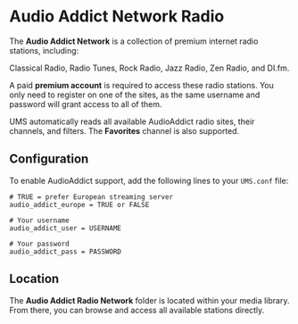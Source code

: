 # Audio Addict Network Radio

The **Audio Addict Network** is a collection of premium internet radio stations, including:

Classical Radio, Radio Tunes, Rock Radio, Jazz Radio, Zen Radio, and DI.fm.

A paid **premium account** is required to access these radio stations. You only need to register on one of the sites, as the same username and password will grant access to all of them.

UMS automatically reads all available AudioAddict radio sites, their channels, and filters. The **Favorites** channel is also supported.

## Configuration

To enable AudioAddict support, add the following lines to your `UMS.conf` file:

```
# TRUE = prefer European streaming server
audio_addict_europe = TRUE or FALSE

# Your username
audio_addict_user = USERNAME

# Your password
audio_addict_pass = PASSWORD
```

## Location

The **Audio Addict Radio Network** folder is located within your media library. From there, you can browse and access all available stations directly.
